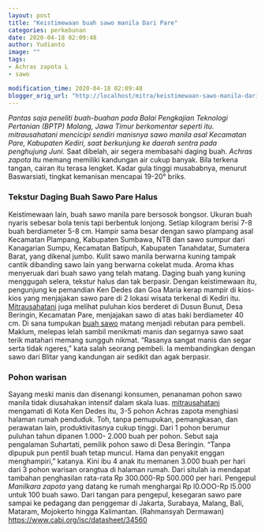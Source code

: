 ```yaml
---
layout: post
title: "Keistimewaan buah sawo manila Dari Pare"
categories: perkebunan
date: 2020-04-18 02:09:48
author: Yudianto
image: ""
tags:
- Achras zapota L
- sawo

modification_time: 2020-04-18 02:09:48
blogger_orig_url: "http://localhost/mitra/keistimewaan-sawo-manila-dari-pare.html"
---
```


<em>Pantas saja peneliti buah-buahan pada Balai Pengkajian Teknologi Pertanian (BPTP) Malang, Jawa Timur berkomentar seperti itu. mitrausahatani mencicipi sendiri manisnya sawo manila asal Kecamatan Pare, Kabupaten Kediri, saat berkunjung ke daerah sentra pada penghujung Juni.</em>
Saat dibelah, air segera membasahi daging buah. <em>Achras zapota</em> itu memang memiliki kandungan air cukup banyak. Bila terkena tangan, cairan itu terasa lengket. Kadar gula tinggi musababnya, menurut Baswarsiati, tingkat kemanisan mencapai 19-20° briks.
<h3>Tekstur Daging Buah Sawo Pare Halus</h3>
Keistimewaan lain, buah sawo manila pare bersosok bongsor. Ukuran buah nyaris sebesar bola tenis tapi berbentuk lonjong. Setiap kilogram berisi 7-8 buah berdiameter 5-8 cm. Hampir sama besar dengan sawo plampang asal Kecamatan Plampang, Kabupaten Sumbawa, NTB dan sawo sumpur dari Kanagarian Sumpu, Kecamatan Batipuh, Kabupaten Tanahdatar, Sumatera Barat, yang dikenal jumbo.
Kulit sawo manila berwarna kuning tampak cantik dibanding sawo lain yang berwarna cokelat muda. Aroma khas menyeruak dari buah sawo yang telah matang. Daging buah yang kuning menggugah selera, tekstur halus dan tak berpasir. Dengan keistimewaan itu, pengunjung ke pemandian Ken Dedes dan Goa Maria kerap mampir di kios-kios yang menjajakan sawo pare di 2 lokasi wisata terkenal di Kediri itu.
<a href="http://127.0.0.1/mitra/">Mitrausahatani</a> juga melihat puluhan kios berderet di Dusun Bunut, Desa Beringin, Kecamatan Pare, menjajakan sawo di atas baki berdiameter 40 cm. Di sana tumpukan <a href="http://127.0.0.1/mitra/prospek-bisnis-menggiurkan-perkebunan.html">buah sawo</a> matang menjadi rebutan para pembeli. Maklum, melepas lelah sambil menikmati manis dan segarnya sawo saat terik matahari memang sungguh nikmat. “Rasanya sangat manis dan segar serta tidak ngeres,” kata salah seorang pembeli. Ia membandingkan dengan sawo dari Blitar yang kandungan air sedikit dan agak berpasir.
<h3>Pohon warisan</h3>
Sayang meski manis dan disenangi konsumen, penanaman pohon sawo manila tidak diusahakan intensif dalam skala luas. <a href="http://127.0.0.1/mitra/">mitrausahatani</a> mengamati di Kota Ken Dedes itu, 3-5 pohon Achras zapota menghiasi halaman rumah penduduk. Toh, tanpa pemupukan, pemangkasan, dan perawatan lain, produktivitasnya cukup tinggi. Dari 1 pohon berumur puluhan tahun dipanen 1.000- 2.000 buah per pohon.
Sebut saja pengalaman Suhartati, pemilik pohon sawo di Desa Beringin. “Tanpa dipupuk pun pentil buah tetap muncul. Hama dan penyakit enggan menghampiri,” katanya. Kini ibu 4 anak itu memanen 3.000 buah per hari dari 3 pohon warisan orangtua di halaman rumah. Dari situlah ia mendapat tambahan penghasilan rata-rata Rp 300.000-Rp 500.000 per hari.
Pengepul <em>Manilkara zapota</em> yang datang ke rumah menghargai Rp l0.OOO-Rp l5.000 untuk 100 buah sawo. Dari tangan para pengepul, kesegaran sawo pare sampai ke pedagang dan penggemar di Jakarta, Surabaya, Malang, Bali, Mataram, Mojokerto hingga Kalimantan. (Rahmansyah Dermawan)
<a href="https://www.cabi.org/isc/datasheet/34560" rel="nofollow">https://www.cabi.org/isc/datasheet/34560</a>
